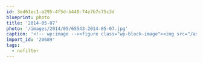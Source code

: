 ```yaml
---
id: 3ed61ec1-a295-4f5d-b440-74e7b7c75c3d
blueprint: photo
title: '2014-05-07'
photo: '/images/2014/05/65543-2014-05-07.jpg'
caption: '<!-- wp:image --><figure class="wp-block-image"><img src="/assets/images/2014/05/65543-2014-05-07.jpg" /></figure><!-- /wp:image --><!-- wp:paragraph --><p>Top of the Okanagan #nofilter</p><!-- /wp:paragraph -->'
import_id: '20689'
tags:
  - nofilter
---
```

